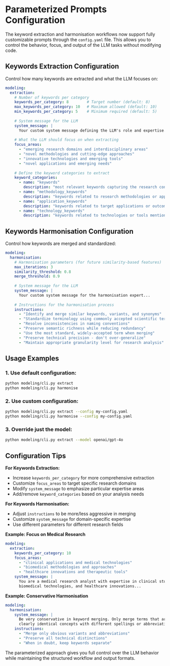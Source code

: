 # Parameterized Prompts Configuration

The keyword extraction and harmonisation workflows now support fully customizable prompts through the `config.yaml` file. This allows you to control the behavior, focus, and output of the LLM tasks without modifying code.

## Keywords Extraction Configuration

Control how many keywords are extracted and what the LLM focuses on:

```yaml
modeling:
  extraction:
    # Number of keywords per category
    keywords_per_category: 8        # Target number (default: 8)
    max_keywords_per_category: 10   # Maximum allowed (default: 10)  
    min_keywords_per_category: 5    # Minimum required (default: 5)
    
    # System message for the LLM
    system_message: |
      Your custom system message defining the LLM's role and expertise...
    
    # What the LLM should focus on when extracting
    focus_areas:
      - "emerging research domains and interdisciplinary areas"
      - "novel methodologies and cutting-edge approaches"
      - "innovative technologies and emerging tools"
      - "novel applications and emerging needs"
    
    # Define the keyword categories to extract
    keyword_categories:
      - name: "keywords"
        description: "most relevant keywords capturing the research content"
      - name: "methodology_keywords" 
        description: "keywords related to research methodologies or approaches"
      - name: "application_keywords"
        description: "keywords related to target applications or outcomes"
      - name: "technology_keywords"
        description: "keywords related to technologies or tools mentioned"
```

## Keywords Harmonisation Configuration

Control how keywords are merged and standardized:

```yaml
modeling:
  harmonisation:
    # Harmonisation parameters (for future similarity-based features)
    max_iterations: 3
    similarity_threshold: 0.8
    merge_threshold: 0.9
    
    # System message for the LLM
    system_message: |
      Your custom system message for the harmonisation expert...
    
    # Instructions for the harmonisation process
    instructions:
      - "Identify and merge similar keywords, variants, and synonyms"
      - "Standardize terminology using commonly accepted scientific terms"
      - "Resolve inconsistencies in naming conventions"
      - "Preserve semantic richness while reducing redundancy"
      - "Use the most standard, widely-accepted term when merging"
      - "Preserve technical precision - don't over-generalize"
      - "Maintain appropriate granularity level for research analysis"
```

## Usage Examples

### 1. Use default configuration:
```bash
python modeling/cli.py extract
python modeling/cli.py harmonise
```

### 2. Use custom configuration:
```bash
python modeling/cli.py extract --config my-config.yaml
python modeling/cli.py harmonise --config my-config.yaml
```

### 3. Override just the model:
```bash
python modeling/cli.py extract --model openai/gpt-4o
```

## Configuration Tips

**For Keywords Extraction:**
- Increase `keywords_per_category` for more comprehensive extraction
- Customize `focus_areas` to target specific research domains
- Modify `system_message` to emphasize particular expertise areas
- Add/remove `keyword_categories` based on your analysis needs

**For Keywords Harmonisation:**
- Adjust `instructions` to be more/less aggressive in merging
- Customize `system_message` for domain-specific expertise
- Use different parameters for different research fields

**Example: Focus on Medical Research**
```yaml
modeling:
  extraction:
    keywords_per_category: 10
    focus_areas:
      - "clinical applications and medical technologies"
      - "biomedical methodologies and approaches"  
      - "healthcare innovations and therapeutic tools"
    system_message: |
      You are a medical research analyst with expertise in clinical studies,
      biomedical technologies, and healthcare innovations...
```

**Example: Conservative Harmonisation**
```yaml  
modeling:
  harmonisation:
    system_message: |
      Be very conservative in keyword merging. Only merge terms that are
      clearly identical concepts with different spellings or abbreviations.
    instructions:
      - "Merge only obvious variants and abbreviations"
      - "Preserve all technical distinctions"
      - "When in doubt, keep keywords separate"
```

The parameterized approach gives you full control over the LLM behavior while maintaining the structured workflow and output formats.
